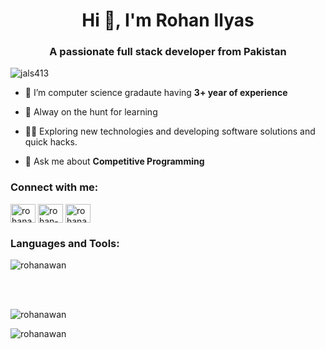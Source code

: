 <h1 align="center">Hi 👋, I'm Rohan Ilyas</h1>
<h3 align="center">A passionate full stack developer from Pakistan</h3>

<p align="left"> <img src="https://komarev.com/ghpvc/?username=jals413&label=Visitors&color=2de142&style=flat-square" alt="jals413" /> </p>

- 🔭 I’m computer science gradaute having **3+ year of experience**

- 🌱 Alway on the hunt for learning

- 👨‍💻   Exploring new technologies and developing software solutions and quick hacks.

- 💬 Ask me about **Competitive Programming** 

<h3 align="left">Connect with me:</h3>
<p align="left">
<a href="https://twitter.com/rohan.awan1" target="blank"><img align="center" src="https://raw.githubusercontent.com/rahuldkjain/github-profile-readme-generator/master/src/images/icons/Social/twitter.svg" alt="rohanawan" height="30" width="40" /></a>
<a href="https://www.linkedin.com/in/rohan-ilyas-876a32162/" target="blank"><img align="center" src="https://raw.githubusercontent.com/rahuldkjain/github-profile-readme-generator/master/src/images/icons/Social/linked-in-alt.svg" alt="rohan-ilyas-876a32162" height="30" width="40" /></a>
<a href="https://instagram.com/rohan.awan1" target="blank"><img align="center" src="https://raw.githubusercontent.com/rahuldkjain/github-profile-readme-generator/master/src/images/icons/Social/instagram.svg" alt="rohanawan1" height="30" width="40" /></a>
</p>

<h3 align="left">Languages and Tools:</h3>
<p><img align="center" src="https://skillicons.dev/icons?i=js,next,vue,mongodb,express,react,nodejs,selenium,docker,vscode,azure,git,github" alt="rohanawan" /></p>


<br></br>
<p><img align="center" src="https://github-readme-stats-git-masterrstaa-rickstaa.vercel.app/api?username=rohanawan&show_icons=true&theme=dark&locale=en" alt="rohanawan" /></p>

<p><img align="center" src="https://github-readme-streak-stats.herokuapp.com/?user=rohanawan&theme=dark" alt="rohanawan" /></p>
